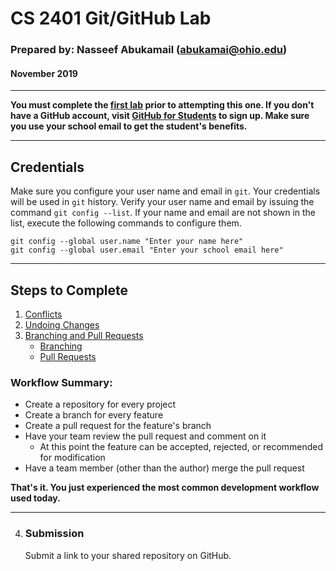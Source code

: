 # CS 2401 Git/GitHub Lab

### Prepared by: Nasseef Abukamail (abukamai@ohio.edu)

#### November 2019

---

**You must complete the [first lab](https://github.com/24steps/00/git-lab) prior to attempting this one. If you don't have a GitHub account, visit [GitHub for Students](https://education.github.com/students) to sign up. Make sure you use your school email to get the student's benefits.**

---

## Credentials

Make sure you configure your user name and email in `git`. Your credentials will be used in `git` history. Verify your user name and email by issuing the command `git config --list`. If your name and email are not shown in the list, execute the following commands to configure them.

```console
git config --global user.name "Enter your name here"
git config --global user.email "Enter your school email here"
```

---

## Steps to Complete

1. [Conflicts](steps/001-conflicts.md)
2. [Undoing Changes](steps/002-undoing.md)
3. [Branching and Pull Requests](steps/003-branching-and-pr.md)
   - [Branching](steps/004-branching.md)
   - [Pull Requests](steps/005-pull-requests.md)

### Workflow Summary:

- Create a repository for every project
- Create a branch for every feature
- Create a pull request for the feature's branch
- Have your team review the pull request and comment on it
  - At this point the feature can be accepted, rejected, or recommended for modification
- Have a team member (other than the author) merge the pull request

**That's it. You just experienced the most common development workflow used today.**

---

4. ### Submission
   Submit a link to your shared repository on GitHub.